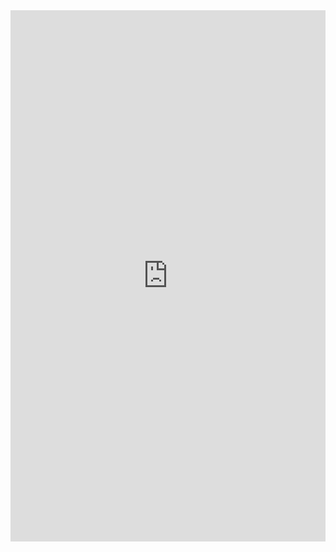 <embed src="https://physics-notes.github.io/Web/Classical-mechanics-II/Classical-mechanics.pdf" width="100%" height="850px"/>
